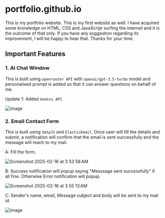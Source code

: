 # portfolio.github.io

This is my portfolio website. This is my first website as well. I have acquired some knowledge on HTML, CSS and JavaScript surfing the internet and it is the outcome of that only. If you have any suggestion regarding its improvement, I will be happy to hear that. Thanks for your time.

## Important Features

### 1. AI Chat Window

   This is built using `openrouter API` with `openai/gpt-3.5-turbo` model and personalised prompt is added so that it can answer questions on behalf of me.
   
   Update 1: Added `Gemini API`
   
   ![image](https://github.com/user-attachments/assets/3be8ebc0-948c-4947-bbda-6270e630bcdb)

### 2. Email Contact Form

   This is built using `SmtpJS` and `ElasticEmail`. Once user will fill the details and submit, a notification will confirm that the email is sent successfully and the message will reach to my mail.

   A: Fill the form.

   ![Screenshot 2025-02-16 at 3 53 58 AM](https://github.com/user-attachments/assets/c960cc62-436c-4cd5-b270-13e0863f0e61)

   B: Success notification will popup saying "Messsage sent successfully" if all fine. Otherwise Error notification will popup.

   ![Screenshot 2025-02-16 at 3 55 13 AM](https://github.com/user-attachments/assets/81d15d96-a2de-4dc3-a7ec-03bb915d4e91)

   C: Sender's name, email, Message subject and body will be sent to my mail id.

   ![image](https://github.com/user-attachments/assets/67aa0582-b417-49c5-888f-b41b11c5889f)

